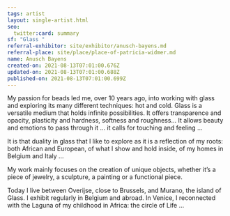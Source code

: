 ```yaml
---
tags: artist
layout: single-artist.html
seo:
  twitter:card: summary
sf: "Glass "
referral-exhibitor: site/exhibitor/anusch-bayens.md
referral-place: site/place/place-of-patricia-widmer.md
name: Anusch Bayens
created-on: 2021-08-13T07:01:00.676Z
updated-on: 2021-08-13T07:01:00.688Z
published-on: 2021-08-13T07:01:00.699Z
---
```

<!--StartFragment-->

My passion for beads led me, over 10 years ago, into working with glass and exploring its many different techniques: hot and cold. Glass is a versatile medium that holds infinite possibilities. It offers transparence and opacity, plasticity and hardness, softness and roughness… It allows beauty and emotions to pass through it … it calls for touching and feeling …



It is that duality in glass that I like to explore as it is a reflection of my roots: both African and European, of what I show and hold inside, of my homes in Belgium and Italy … 



My work mainly focuses on the creation of unique objects, whether it’s a piece of jewelry, a sculpture, a painting or a functional piece.



Today I live between Overijse, close to Brussels, and Murano, the island of Glass. I exhibit regularly in Belgium and abroad. In Venice, I reconnected with the Laguna of my childhood in Africa: the circle of Life …



<!--EndFragment-->